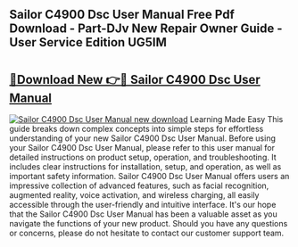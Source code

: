 ## Sailor C4900 Dsc User Manual Free Pdf Download - Part-DJv New Repair Owner Guide - User Service Edition UG5IM

# <h2><a href="http://bc90842.oget.top/?id=Sailor+C4900+Dsc+User+Manual">🔗Download New 👉🔴 Sailor C4900 Dsc User Manual</a></h2>

[![Sailor C4900 Dsc User Manual new download](https://i.imgur.com/5g1atiW.png)](http://bc90842.oget.top/?id=Sailor+C4900+Dsc+User+Manual)
Learning Made Easy This guide breaks down complex concepts into simple steps for effortless understanding of your new Sailor C4900 Dsc User Manual. Before using your Sailor C4900 Dsc User Manual, please refer to this user manual for detailed instructions on product setup, operation, and troubleshooting. It includes clear instructions for installation, setup, and operation, as well as important safety information. Sailor C4900 Dsc User Manual offers users an impressive collection of advanced features, such as facial recognition, augmented reality, voice activation, and wireless charging, all easily accessible through the user-friendly and intuitive interface. It's our hope that the Sailor C4900 Dsc User Manual has been a valuable asset as you navigate the functions of your new product. Should you have any questions or concerns, please do not hesitate to contact our customer support team.
